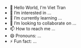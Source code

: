 - 👋 Hello World, I'm Viet Tran
- 👀 I’m interested in ...
- 🌱 I’m currently learning ...
- 💞️ I’m looking to collaborate on ...
- 📫 How to reach me ...
- 😄 Pronouns: ...
- ⚡ Fun fact: ...

<!---
Viettranni/Viettranni is a ✨ special ✨ repository because its `README.md` (this file) appears on your GitHub profile.
You can click the Preview link to take a look at your changes.
--->
